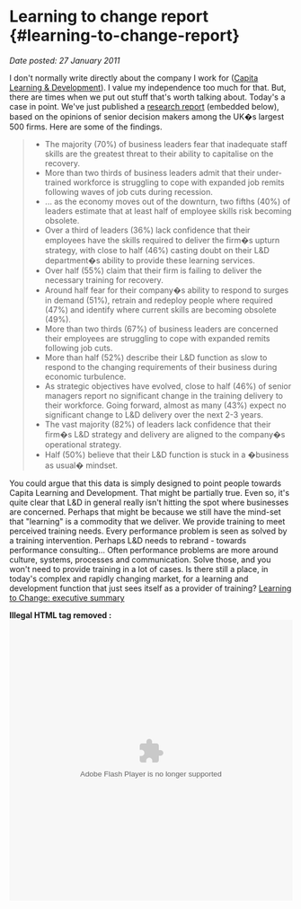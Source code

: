 # Learning to change report {#learning-to-change-report}

_Date posted: 27 January 2011_

I don't normally write directly about the company I work for ([Capita Learning & Development](http://www.capita-ld.co.uk/)). I value my independence too much for that. But, there are times when we put out stuff that's worth talking about. Today's a case in point. We've just published a [research report](http://www.capita-ld.co.uk/news/Pages/SkillsGapThreatensUKRecovery.aspx) (embedded below), based on the opinions of senior decision makers among the UK�s largest 500 firms. Here are some of the findings.

> *   The majority (70%) of business leaders fear that inadequate staff skills are the greatest threat to their ability to capitalise on the recovery.
> *   More than two thirds of business leaders admit that their under-trained workforce is struggling to cope with expanded job remits following waves of job cuts during recession.
> *   ... as the economy moves out of the downturn, two fifths (40%) of leaders estimate that at least half of employee skills risk becoming obsolete.
> *   Over a third of leaders (36%) lack confidence that their employees have the skills required to deliver the firm�s upturn strategy, with close to half (46%) casting doubt on their L&D department�s ability to provide these learning services.
> *   Over half (55%) claim that their firm is failing to deliver the necessary training for recovery.
> *   Around half fear for their company�s ability to respond to surges in demand (51%), retrain and redeploy people where required (47%) and identify where current skills are becoming obsolete (49%).
> *   More than two thirds (67%) of business leaders are concerned their employees are struggling to cope with expanded remits following job cuts.
> *   More than half (52%) describe their L&D function as slow to respond to the changing requirements of their business during economic turbulence.
> *   As strategic objectives have evolved, close to half (46%) of senior managers report no significant change in the training delivery to their workforce. Going forward, almost as many (43%) expect no significant change to L&D delivery over the next 2-3 years.
> *   The vast majority (82%) of leaders lack confidence that their firm�s L&D strategy and delivery are aligned to the company�s operational strategy.
> *   Half (50%) believe that their L&D function is stuck in a �business as usual� mindset.

You could argue that this data is simply designed to point people towards Capita Learning and Development. That might be partially true. Even so, it's quite clear that L&D in general really isn't hitting the spot where businesses are concerned. Perhaps that might be because we still have the mind-set that "learning" is a commodity that we deliver. We provide training to meet perceived training needs. Every performance problem is seen as solved by a training intervention. Perhaps L&D needs to rebrand - towards performance consulting... Often performance problems are more around culture, systems, processes and communication. Solve those, and you won't need to provide training in a lot of cases. Is there still a place, in today's complex and rapidly changing market, for a learning and development function that just sees itself as a provider of training? [Learning to Change: executive summary](http://www.scribd.com/doc/33948611/Learning-to-Change-executive-summary)

**Illegal HTML tag removed :** <param name="movie" value="http://d1.scribdassets.com/ScribdViewer.swf"> <param name="wmode" value="opaque"> <param name="bgcolor" value="#ffffff"> <param name="allowFullScreen" value="true"> <param name="allowScriptAccess" value="always"> <param name="FlashVars" value="document_id=33948611&amp;access_key=key-1pzzgus5vmiipv2b2lj4&amp;page=1&amp;viewMode=list"> <embed id="doc_133007565211368" name="doc_133007565211368" src="http://d1.scribdassets.com/ScribdViewer.swf?document_id=33948611&amp;access_key=key-1pzzgus5vmiipv2b2lj4&amp;page=1&amp;viewMode=list" type="application/x-shockwave-flash" allowscriptaccess="always" allowfullscreen="true" height="500" width="100%" wmode="opaque" bgcolor="#ffffff">